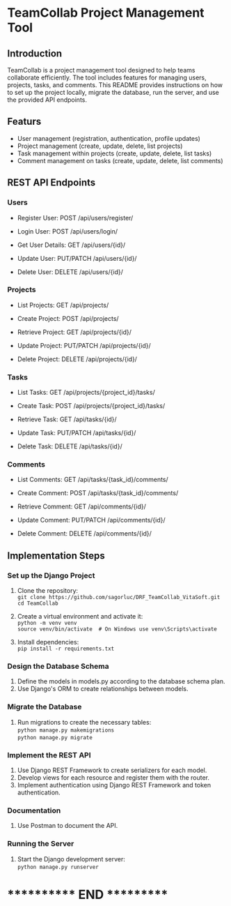 # TeamCollab Project Management Tool
## Introduction
TeamCollab is a project management tool designed to help teams collaborate efficiently. The tool includes features for managing users, projects, tasks, and comments. This README provides instructions on how to set up the project locally, migrate the database, run the server, and use the provided API endpoints.

## Featurs
* User management (registration, authentication, profile updates)
* Project management (create, update, delete, list projects)
* Task management within projects (create, update, delete, list tasks)
* Comment management on tasks (create, update, delete, list comments)

## REST API Endpoints


### Users

* Register User: POST /api/users/register/

* Login User: POST /api/users/login/

* Get User Details: GET /api/users/{id}/

* Update User: PUT/PATCH /api/users/{id}/

* Delete User: DELETE /api/users/{id}/

### Projects
* List Projects: GET /api/projects/
  
* Create Project: POST /api/projects/
  
* Retrieve Project: GET /api/projects/{id}/
  
* Update Project: PUT/PATCH /api/projects/{id}/
  
* Delete Project: DELETE /api/projects/{id}/
  
### Tasks
* List Tasks: GET /api/projects/{project_id}/tasks/
  
* Create Task: POST /api/projects/{project_id}/tasks/
  
* Retrieve Task: GET /api/tasks/{id}/
  
* Update Task: PUT/PATCH /api/tasks/{id}/
  
* Delete Task: DELETE /api/tasks/{id}/
  
### Comments
* List Comments: GET /api/tasks/{task_id}/comments/
  
* Create Comment: POST /api/tasks/{task_id}/comments/
  
* Retrieve Comment: GET /api/comments/{id}/
  
* Update Comment: PUT/PATCH /api/comments/{id}/
  
* Delete Comment: DELETE /api/comments/{id}/

## Implementation Steps
### Set up the Django Project

1. Clone the repository: <br>
   `git clone https://github.com/sagorluc/DRF_TeamCollab_VitaSoft.git
    `<br>
    `cd TeamCollab `

2. Create a virtual environment and activate it:<br>
   `python -m venv venv`<br>
   `source venv/bin/activate  # On Windows use venv\Scripts\activate`

3. Install dependencies: <br>
   `pip install -r requirements.txt`


### Design the Database Schema
1. Define the models in models.py according to the database schema plan.
2. Use Django's ORM to create relationships between models.

### Migrate the Database
1. Run migrations to create the necessary tables: <br>
   `python manage.py makemigrations`<br>
   `python manage.py migrate`

### Implement the REST API
1. Use Django REST Framework to create serializers for each model.
2. Develop views for each resource and register them with the router.
3. Implement authentication using Django REST Framework and token authentication.

### Documentation
1. Use Postman to document the API.


### Running the Server
1. Start the Django development server:<br>
   `python manage.py runserver
   `<br>


# ********** END *********